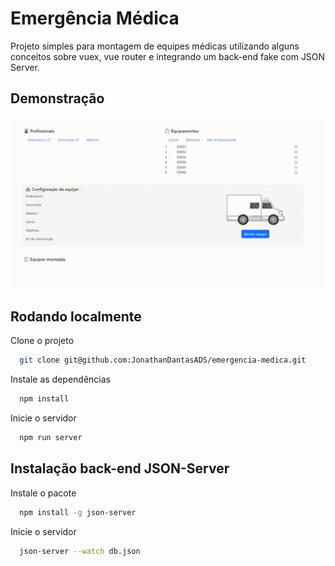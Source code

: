 
# Emergência Médica

Projeto simples para montagem de equipes médicas utilizando alguns conceitos sobre vuex, vue router e integrando um back-end fake com JSON Server.
## Demonstração



![Logo](https://github.com/JonathanDantasADS/assets/blob/main/video/emergencia-medica/emergencia-medica.gif?raw=true)


## Rodando localmente

Clone o projeto

```bash
  git clone git@github.com:JonathanDantasADS/emergencia-medica.git
```


Instale as dependências

```bash
  npm install
```

Inicie o servidor

```bash
  npm run server
```


## Instalação back-end JSON-Server

Instale o pacote

```bash
  npm install -g json-server
```

Inicie o servidor

```bash
  json-server --watch db.json
```
